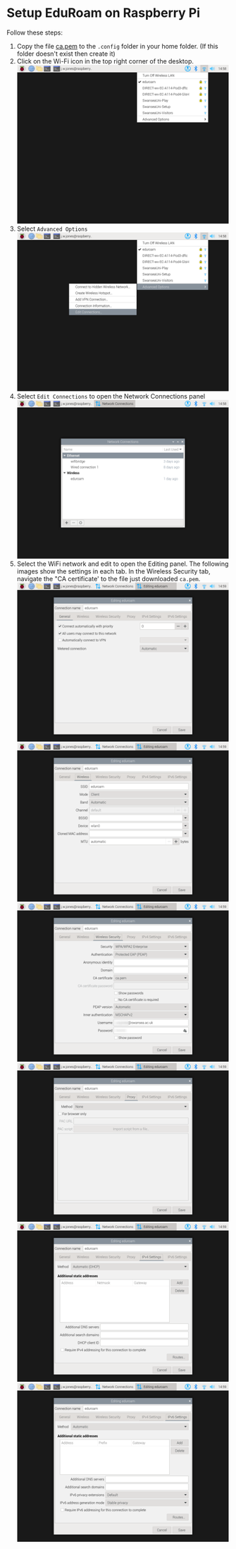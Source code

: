 # Setup EduRoam on Raspberry Pi

Follow these steps:

1. Copy the file [ca.pem](./ca.pem) to the `.config` folder in your home folder. (If this folder doesn't exist then create it)
2. Click on the Wi-Fi icon in the top right corner of the desktop. ![WiFi Menu](wifi-menu.png)
3. Select `Advanced Options` ![WiFi Advanced Options](wifi-edit-connections.png)
4. Select `Edit Connections` to open the Network Connections panel ![WiFi Edit Connections](wifi-network-connections.png)
5. Select the WiFi network and edit to open the Editing panel. The following images show the settings in each tab. In the Wireless Security tab, navigate the "CA certificate' to the file just downloaded `ca.pem`. ![WiFi Edit General Tab](wifi-edit-general.png) ![WiFi Edit Wireless Tab](wifi-edit-wireless.png) ![WiFi Wireless Security Tab](wifi-edit-security.png) ![WiFi Edit Proxy Tab](wifi-edit-proxy.png) ![WiFi Edit IPv4 Tab](wifi-edit-ipv4.png) ![WiFi Edit IPv6 Tab](wifi-edit-ipv6.png)
